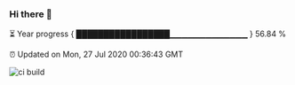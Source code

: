 ### Hi there 👋

⏳ Year progress { █████████████████▁▁▁▁▁▁▁▁▁▁▁▁▁ } 56.84 %

⏰ Updated on Mon, 27 Jul 2020 00:36:43 GMT

![ci build](https://github.com/shenxianpeng/shenxianpeng/workflows/Progress%20Bar%20CI/badge.svg)

